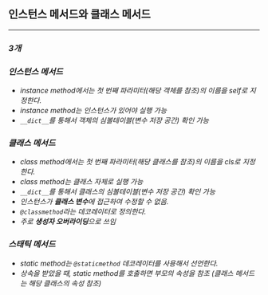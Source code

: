 ## 인스턴스 메서드와 클래스 메서드

---
### <em> 3개
### 인스턴스 메서드
* instance method에서는 첫 번째 파라미터(해당 객체를 참조)의 이름을 self로 지정한다.
* instance method는 인스턴스가 있어야 실행 가능
* `__dict__`를 통해서 객체의 심볼테이블(변수 저장 공간) 확인 가능


### 클래스 메서드
* class method에서는 첫 번째 파라미터(해당 클래스를 참조)의 이름을 cls로 지정한다.
* class method는 클래스 자체로 실행 가능
* `__dict__`를 통해서 클래스의 심볼테이블(변수 저장 공간) 확인 가능
* 인스턴스가 <strong>클래스 변수</strong>에 접근하여 수정할 수 없음.
* `@classmethod`라는 데코레이터로 정의한다.
* 주로 <strong>생성자 오버라이딩</strong>으로 쓰임

### 스태틱 메서드
* static method는 `@staticmethod` 데코레이터를 사용해서 선언한다.
* 상속을 받았을 때, static method를 호출하면 부모의 속성을 참조
(클래스 메서드는 해당 클래스의 속성 참조)
